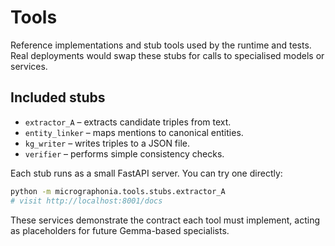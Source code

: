 # Tools

Reference implementations and stub tools used by the runtime and tests. Real deployments would swap these stubs for calls to specialised models or services.

## Included stubs
- `extractor_A` – extracts candidate triples from text.
- `entity_linker` – maps mentions to canonical entities.
- `kg_writer` – writes triples to a JSON file.
- `verifier` – performs simple consistency checks.

Each stub runs as a small FastAPI server. You can try one directly:

```bash
python -m micrographonia.tools.stubs.extractor_A
# visit http://localhost:8001/docs
```

These services demonstrate the contract each tool must implement, acting as placeholders for future Gemma-based specialists.
